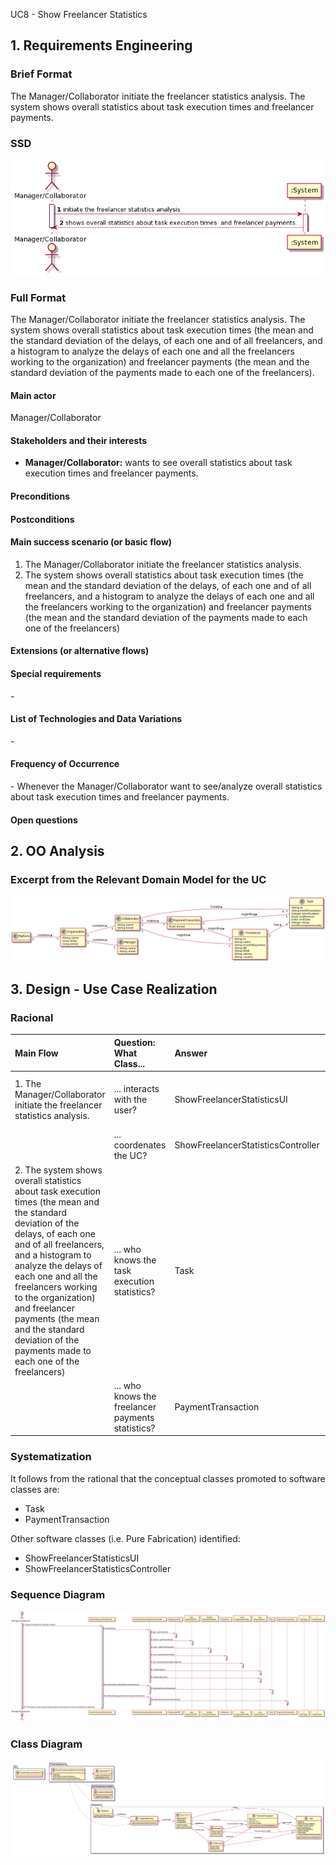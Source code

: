 UC8 - Show Freelancer Statistics

## 1. Requirements Engineering

### Brief Format

  The Manager/Collaborator initiate the freelancer statistics analysis. The system shows overall statistics about task execution times  and freelancer payments.



### SSD
![UC8_SSD.png](UC8_SSD.png)


### Full Format

The Manager/Collaborator initiate the freelancer statistics analysis. The system shows overall statistics about task execution times (the mean and the standard deviation of the delays, of each one and of all freelancers, and a histogram to analyze the delays of each one and all the freelancers working to the organization) and freelancer payments (the mean and the standard deviation of the payments made to each one of the freelancers).

#### Main actor

Manager/Collaborator

#### Stakeholders and their interests
* **Manager/Collaborator:** wants to see overall statistics about task execution times and freelancer payments.


#### Preconditions
#### Postconditions

#### Main success scenario (or basic flow)

1. The Manager/Collaborator initiate the freelancer statistics analysis.
2. The system shows overall statistics about task execution times (the mean and the standard deviation of the delays, of each one and of all freelancers, and a histogram to analyze the delays of each one and all the freelancers working to the organization) and freelancer payments (the mean and the standard deviation of the payments made to each one of the freelancers)

#### Extensions (or alternative flows)


#### Special requirements
\-

#### List of Technologies and Data Variations
\-

#### Frequency of Occurrence
\- Whenever the Manager/Collaborator want to see/analyze overall statistics about task execution times and freelancer payments.

#### Open questions

## 2. OO Analysis

### Excerpt from the Relevant Domain Model for the UC

![UC8_MD.png](UC8_MD.png)


## 3. Design - Use Case Realization

### Racional

| Main Flow | Question: What Class... | Answer  | Justification  |
|:--------------  |:---------------------- |:----------|:---------------------------- |
| 1. The Manager/Collaborator initiate the freelancer statistics analysis. | ... interacts with the user? | ShowFreelancerStatisticsUI | Pure Fabrication, you cant give this responsability to any other class in the MD. |
|  		 | ... coordenates the UC? | ShowFreelancerStatisticsController | Controller |
| 2. The system shows overall statistics about task execution times (the mean and the standard deviation of the delays, of each one and of all freelancers, and a histogram to analyze the delays of each one and all the freelancers working to the organization) and freelancer payments (the mean and the standard deviation of the payments made to each one of the freelancers)  | ... who knows the task execution statistics? | Task  | Class Task has his own attributes  |
|| ... who knows the freelancer payments statistics? | PaymentTransaction | Class PaymentTransaction has his own attributes |

### Systematization ##

It follows from the rational that the conceptual classes promoted to software classes are:

* Task
* PaymentTransaction


Other software classes (i.e. Pure Fabrication) identified:

* ShowFreelancerStatisticsUI
* ShowFreelancerStatisticsController


###	Sequence Diagram

![UC8_SD.svg](UC8_SD.svg)



###	Class Diagram

![UC8_CD.png](UC8_CD.png)
